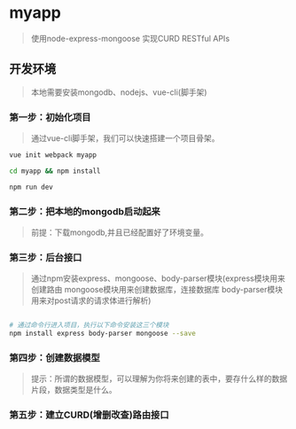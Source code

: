 # myapp

> 使用node-express-mongoose 实现CURD RESTful APIs

## 开发环境

> 本地需要安装mongodb、nodejs、vue-cli(脚手架)

### 第一步：初始化项目

> 通过vue-cli脚手架，我们可以快速搭建一个项目骨架。

``` bash
vue init webpack myapp

cd myapp && npm install

npm run dev

```

### 第二步：把本地的mongodb启动起来

> 前提：下载mongodb,并且已经配置好了环境变量。

### 第三步：后台接口

> 通过npm安装express、mongoose、body-parser模块(express模块用来创建路由 mongoose模块用来创建数据库，连接数据库 body-parser模块用来对post请求的请求体进行解析)

``` bash

# 通过命令行进入项目，执行以下命令安装这三个模块
npm install express body-parser mongoose --save

```

### 第四步：创建数据模型
> 提示：所谓的数据模型，可以理解为你将来创建的表中，要存什么样的数据片段，数据类型是什么。

### 第五步：建立CURD(增删改查)路由接口
